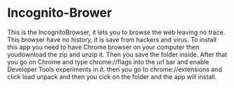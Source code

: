 # Incognito-Brower
This is the IncognitoBrowser, it lets you to browse the web leaving no trace. This browser have no history, it is save from hackers and virus.
To install this app you need to have Chrome browser on your computer then youdownload the zip and unzip it. Then you save the folder inside. After that you go on Chrome and type chrome://flags into the url bar and enable Developer Tools experiments in it. then you go to chrome://extensions and click load unpack and then you cick on the folder and the app will install.

